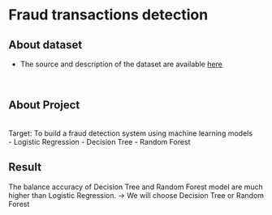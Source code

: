 # Fraud transactions detection
## About dataset
- The source and description of the dataset are available [here](https://www.kaggle.com/datasets/dermisfit/fraud-transactions-dataset?select=fraudTrain.csv)
<br>

## About Project
<br>
Target: To build a fraud detection system using machine learning models
<br>
- Logistic Regression
- Decision Tree
- Random Forest
<br>

## Result
The balance accuracy of Decision Tree and Random Forest model are much higher than Logistic Regression. 
-> We will choose Decision Tree or Random Forest
